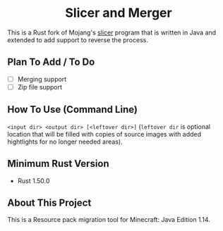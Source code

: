 <h1 align="center">Slicer and Merger</h1>

  This is a Rust fork of Mojang's [slicer](https://github.com/Mojang/slicer) program that is written in Java and extended to add support to reverse the process.                                                                        

## Plan To Add / To Do

- [ ] Merging support
- [ ] Zip file support

## How To Use (Command Line)

``<input dir> <output dir> [<leftover dir>]`` (``leftover dir`` is optional location that will be filled with copies of source images with added hightlights for no longer needed areas).

## Minimum Rust Version

* Rust 1.50.0 

## About This Project

This is a Resource pack migration tool for Minecraft: Java Edition 1.14.

